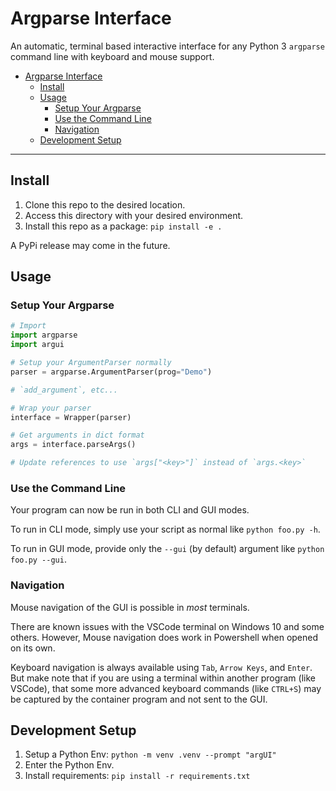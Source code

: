 # Argparse Interface

An automatic, terminal based interactive interface for any Python 3 `argparse` command line with keyboard and mouse support.

- [Argparse Interface](#argparse-interface)
  - [Install](#install)
  - [Usage](#usage)
    - [Setup Your Argparse](#setup-your-argparse)
    - [Use the Command Line](#use-the-command-line)
    - [Navigation](#navigation)
  - [Development Setup](#development-setup)

---

## Install

1. Clone this repo to the desired location.
1. Access this directory with your desired environment.
1. Install this repo as a package: `pip install -e .`

A PyPi release may come in the future.

## Usage

### Setup Your Argparse

```python
# Import
import argparse
import argui

# Setup your ArgumentParser normally
parser = argparse.ArgumentParser(prog="Demo")

# `add_argument`, etc...

# Wrap your parser
interface = Wrapper(parser)

# Get arguments in dict format
args = interface.parseArgs()

# Update references to use `args["<key>"]` instead of `args.<key>`
```

### Use the Command Line

Your program can now be run in both CLI and GUI modes.

To run in CLI mode, simply use your script as normal like `python foo.py -h`.

To run in GUI mode, provide only the `--gui` (by default) argument like `python foo.py --gui`.

### Navigation

Mouse navigation of the GUI is possible in _most_ terminals.

There are known issues with the VSCode terminal on Windows 10 and some others.
However, Mouse navigation does work in Powershell when opened on its own.

Keyboard navigation is always available using `Tab`, `Arrow Keys`, and `Enter`.
But make note that if you are using a terminal within another program (like VSCode), that some more advanced keyboard commands (like `CTRL+S`) may be captured by the container program and not sent to the GUI.

## Development Setup

1. Setup a Python Env: `python -m venv .venv --prompt "argUI"`
1. Enter the Python Env.
1. Install requirements: `pip install -r requirements.txt`
